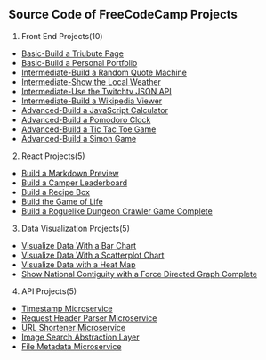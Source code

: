 ## Source Code of FreeCodeCamp Projects
1. Front End Projects(10)
  * [Basic-Build a Triubute Page](https://codepen.io/19920612/full/NRvRGm/)  
  * [Basic-Build a Personal Portfolio](https://codepen.io/19920612/full/WGEzwr/)  
  * [Intermediate-Build a Random Quote Machine](https://codepen.io/19920612/full/jrxLaw/)  
  * [Intermediate-Show the Local Weather](https://codepen.io/19920612/full/wzRLXz/)  
  * [Intermediate-Use the Twitchtv JSON API](https://codepen.io/19920612/full/NRZjMw/)  
  * [Intermediate-Build a Wikipedia Viewer](https://codepen.io/19920612/full/yaAmxp/)  
  * [Advanced-Build a JavaScript Calculator](https://codepen.io/19920612/full/XNJqYW/)  
  * [Advanced-Build a Pomodoro Clock](https://codepen.io/19920612/full/gLrXMz/)  
  * [Advanced-Build a Tic Tac Toe Game](https://codepen.io/19920612/full/xREoKN/)  
  * [Advanced-Build a Simon Game](https://codepen.io/19920612/full/woqpmg/)  
2. React Projects(5)
  * [Build a Markdown Preview](https://codepen.io/19920612/full/eBPdWy)
  * [Build a Camper Leaderboard](https://codepen.io/19920612/full/dOBxXB)
  * [Build a Recipe Box](https://codepen.io/19920612/full/GrgQmJ)
  * [Build the Game of Life](http://codepen.io/19920612/full/oZYKOY/)
  * [Build a Roguelike Dungeon Crawler Game Complete](https://codepen.io/19920612/full/dWovLz/)
3. Data Visualization Projects(5)    
  * [Visualize Data With a Bar Chart](https://codepen.io/19920612/full/LxmjLd/)
  * [Visualize Data With a Scatterplot Chart](http://codepen.io/19920612/full/RKYBPX/)
  * [Visualize Data with a Heat Map](https://codepen.io/19920612/full/YVpMrL/)
  * [Show National Contiguity with a Force Directed Graph Complete](https://codepen.io/19920612/full/dWNgWQ/)
4. API Projects(5)    
  * [Timestamp Microservice](https://mictimestamp.herokuapp.com/)
  * [Request Header Parser Microservice](https://micrequestheaderparser.herokuapp.com/)
  * [URL Shortener Microservice](https://micshortenerurl.herokuapp.com/)
  * [Image Search Abstraction Layer](https://micimagesearch.herokuapp.com/)
  * [File Metadata Microservice](https://micgetfilesize.herokuapp.com/)
    
